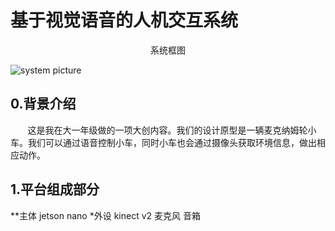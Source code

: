 # 基于视觉语音的人机交互系统

<center>系统框图</center>

![system picture](https://github.com/lilelife0/an-interactive-system-based-on-voice-and-vision/blob/master/make.png)

## 0.背景介绍
&nbsp;&nbsp;&nbsp;&nbsp;&nbsp;&nbsp;&nbsp;这是我在大一年级做的一项大创内容。我们的设计原型是一辆麦克纳姆轮小车。我们可以通过语音控制小车，同时小车也会通过摄像头获取环境信息，做出相应动作。


## 1.平台组成部分
**主体    jetson nano
*外设    kinect v2
        麦克风  音箱
 

